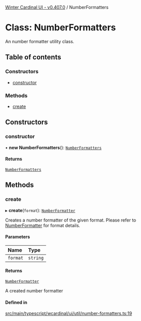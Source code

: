 [Winter Cardinal UI - v0.407.0](../index.md) / NumberFormatters

# Class: NumberFormatters

An number formatter utility class.

## Table of contents

### Constructors

- [constructor](NumberFormatters.md#constructor)

### Methods

- [create](NumberFormatters.md#create)

## Constructors

### constructor

• **new NumberFormatters**(): [`NumberFormatters`](NumberFormatters.md)

#### Returns

[`NumberFormatters`](NumberFormatters.md)

## Methods

### create

▸ **create**(`format`): [`NumberFormatter`](../interfaces/NumberFormatter.md)

Creates a number formatter of the given format.
Please refer to [NumberFormatter](../interfaces/NumberFormatter.md) for format details.

#### Parameters

| Name | Type |
| :------ | :------ |
| `format` | `string` |

#### Returns

[`NumberFormatter`](../interfaces/NumberFormatter.md)

A created number formatter

#### Defined in

[src/main/typescript/wcardinal/ui/util/number-formatters.ts:19](https://github.com/winter-cardinal/winter-cardinal-ui/blob/v0.407.0/src/main/typescript/wcardinal/ui/util/number-formatters.ts#L19)
